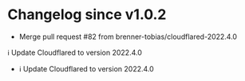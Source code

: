 # Changelog since v1.0.2
- Merge pull request #82 from brenner-tobias/cloudflared-2022.4.0

ℹ️ Update Cloudflared to version 2022.4.0 
- ℹ️ Update Cloudflared to version 2022.4.0 
